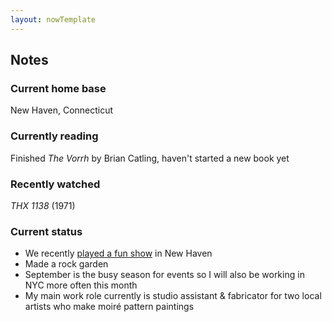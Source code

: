 ```yaml
---
layout: nowTemplate
---
```



## Notes

### Current home base

New Haven, Connecticut

### Currently reading

Finished *The Vorrh* by Brian Catling, haven't started a new book yet

### Recently watched

*THX 1138* (1971)

### Current status

- We recently [played a fun show](/blog/) in New Haven
- Made a rock garden
- September is the busy season for events so I will also be working in NYC more often this month
- My main work role currently is studio assistant & fabricator for two local artists who make moiré pattern paintings
